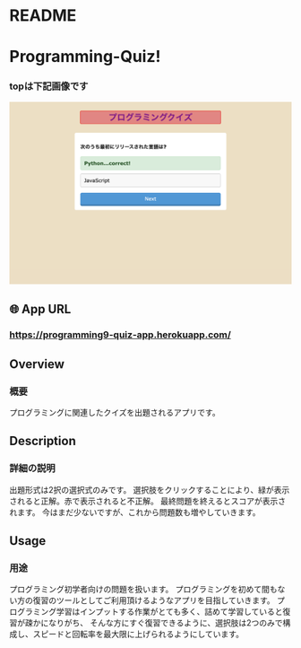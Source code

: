 # README

# Programming-Quiz!
### topは下記画像です
![quiz-top.png](https://github.com/yu-egg/Quiz-app/blob/master/quizapp.png?raw=true)

## 🌐 App URL

### **https://programming9-quiz-app.herokuapp.com/**


## Overview

### 概要 
プログラミングに関連したクイズを出題されるアプリです。

## Description

### 詳細の説明　
出題形式は2択の選択式のみです。
選択肢をクリックすることにより、緑が表示されると正解。赤で表示されると不正解。
最終問題を終えるとスコアが表示されます。
今はまだ少ないですが、これから問題数も増やしていきます。

## Usage

### 用途
プログラミング初学者向けの問題を扱います。
プログラミングを初めて間もない方の復習のツールとしてご利用頂けるようなアプリを目指していきます。
プログラミング学習はインプットする作業がとても多く、詰めて学習していると復習が疎かになりがち、
そんな方にすぐ復習できるように、選択肢は2つのみで構成し、スピードと回転率を最大限に上げられるようにしています。
